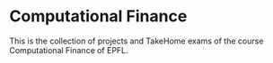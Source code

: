# Computational Finance

This is the collection of projects and TakeHome exams of the course Computational Finance of EPFL.
